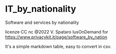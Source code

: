 # IT_by_nationality
Software and services by nationality

licenze CC nc @2022 V. Spataro IusOnDemand for https://www.privacykit.it/page/software_by_nation

It's a simple markdown table, easy to convert in csv.
